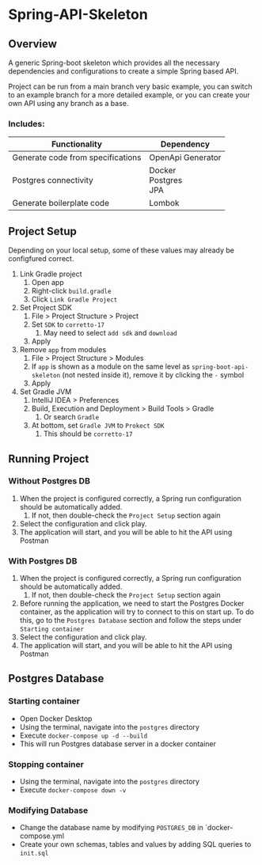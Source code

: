 # Spring-API-Skeleton

## Overview

A generic Spring-boot skeleton which provides all the necessary dependencies and configurations to create a simple Spring based API.

Project can be run from a main branch very basic example, you can switch to an example branch for a more detailed example, or you can create your own API using any branch as a base.

### Includes:
  
| Functionality                               | Dependency                             |
| -------------                               | -------------                          |
| Generate code from specifications           | OpenApi Generator                      |
| Postgres connectivity                       | Docker</br>Postgres</br>JPA</br>       |
| Generate boilerplate code                   | Lombok                                 |


## Project Setup
Depending on your local setup, some of these values may already be configfured correct.

1. Link Gradle project
   1. Open app
   2. Right-click `build.gradle`
   3. Click `Link Gradle Project`
2. Set Project SDK
   1. File > Project Structure > Project
   2. Set `SDK` to `corretto-17`
      1. May need to select `add sdk` and `download`
   3. Apply
3. Remove `app` from modules
   1. File > Project Structure > Modules
   2. If `app` is shown as a module on the same level as `spring-boot-api-skeleton` (not nested inside it), remove it by clicking the `-` symbol
   3. Apply
4. Set Gradle JVM
   1. IntelliJ IDEA > Preferences
   2. Build, Execution and  Deployment > Build Tools > Gradle
      1. Or search `Gradle`
   3. At bottom, set `Gradle JVM` to `Prokect SDK`
      1. This should be `corretto-17`


## Running Project
### Without Postgres DB
1. When the project is configured correctly, a Spring run configuration should be automatically added.
   1. If not, then double-check the `Project Setup` section again
2. Select the configuration and click play.
3. The application will start, and you will be able to hit the API using Postman

### With Postgres DB
1. When the project is configured correctly, a Spring run configuration should be automatically added.
   1. If not, then double-check the `Project Setup` section again
2. Before running the application, we need to start the Postgres Docker container, as the application will try to connect to this on start up. To do this, go to the `Postgres Database` section and follow the steps under `Starting container`
3. Select the configuration and click play.
4. The application will start, and you will be able to hit the API using Postman



## Postgres Database
### Starting container
- Open Docker Desktop
- Using the terminal, navigate into the `postgres` directory
- Execute `docker-compose up -d --build`
- This will run Postgres database server in a docker container

### Stopping container
- Using the terminal, navigate into the `postgres` directory
- Execute `docker-compose down -v`

### Modifying Database
- Change the database name by modifying `POSTGRES_DB` in `docker-compose.yml
- Create your own schemas, tables and values by adding SQL queries to `init.sql`